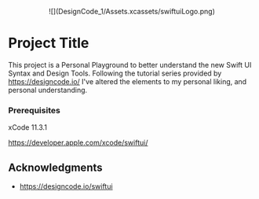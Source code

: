 <p align = "center">
![](DesignCode_1/Assets.xcassets/swiftuiLogo.png)
 </p>

# Project Title

This project is a Personal Playground to better understand the new Swift UI Syntax and Design Tools.  Following the tutorial series provided by https://designcode.io/ I've altered the elements to my personal liking, and personal understanding.

### Prerequisites

xCode 11.3.1

https://developer.apple.com/xcode/swiftui/

## Acknowledgments

* https://designcode.io/swiftui
